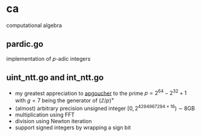 # ca
computational algebra

## pardic.go

implementation of $p$-adic integers

## uint_ntt.go and int_ntt.go

- my greatest appreciation to [apgoucher](https://cp4space.hatsya.com/2021/09/01/an-efficient-prime-for-number-theoretic-transforms/) to the prime $p = 2^{64} - 2^{32} + 1$ with $g=7$ being the generator of $(\mathbb{Z}/p)^\times$
- (almost) arbitrary precision unsigned integer $[0, 2^{4294967294 \times 16})$ $\sim$ 8GB  
- multiplication using FFT
- division using Newton iteration
- support signed integers by wrapping a sign bit 

